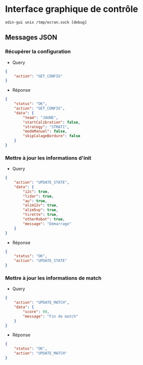 # Interface graphique de contrôle

```
odin-gui unix /tmp/ecran.sock [debug]
```

## Messages JSON

### Récupérer la configuration

* Query
```json
{
    "action": "GET_CONFIG"
}
```

* Réponse
```json
{
    "status": "OK",
    "action": "GET_CONFIG",
    "data": {
        "team": "JAUNE",
        "startCalibration": false,
        "strategy": "STRAT1",
        "modeManuel": false,
        "skipCalageBordure": false
    }
}
```

### Mettre à jour les informations d'init

* Query
```json
{
    "action": "UPDATE_STATE",
    "data": {
        "i2c": true,
        "lidar": true,
        "au": true,
        "alim12v": true,
        "alim5vp": true,
        "tirette": true,
        "otherRobot": true,
        "message": "Démarrage"
    }
}
```

* Réponse
```json
{
    "status": "OK",
    "action": "UPDATE_STATE"
}
```

### Mettre à jour les informations de match

* Query
```json
{
    "action": "UPDATE_MATCH",
    "data": {
        "score": 90,
        "message": "Fin de match"
    }
}
```

* Réponse
```json
{
    "status": "OK",
    "action": "UPDATE_MATCH"
}
```
